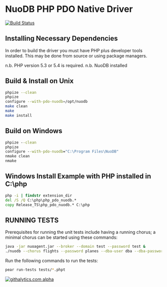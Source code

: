 # NuoDB PHP PDO Native Driver #

[![Build Status](https://api.travis-ci.org/nuodb/nuodb-php-pdo.png?branch=master)](http://travis-ci.org/nuodb/nuodb-php-pdo)

## Installing Necessary Dependencies ##

In order to build the driver you must have PHP plus developer tools installed.
This may be done from source or using package managers.

n.b. PHP version 5.3 or 5.4 is required. 
n.b. NuoDB installed

## Build & Install on Unix ##

```bash
phpize --clean
phpize
configure --with-pdo-nuodb=/opt/nuodb
make clean
make
make install
```


## Build on Windows ##


```cmd
phpize --clean
phpize
configure --with-pdo-nuodb="C:\Program Files\NuoDB"
nmake clean
nmake
```

## Windows Install Example with PHP installed in C:\php ##

```cmd
php -i | findstr extension_dir
del /S /Q C:\php\php_pdo_nuodb.*
copy Release_TS\php_pdo_nuodb.* C:\php
```



## RUNNING TESTS ##

Prerequisites for running the unit tests include having a running chorus; a
minimal chorus can be started using these commands:

```bash
java -jar nuoagent.jar --broker --domain test --password test &
./nuodb --chorus flights --password planes --dba-user dba --dba-password dba &
```

Run the following commands to run the tests:

```bash
pear run-tests tests/*.phpt
```


[![githalytics.com alpha](https://cruel-carlota.pagodabox.com/eebba2b3f495d19d760a0b42e0ce67fd "githalytics.com")](http://githalytics.com/nuodb/nuodb-php-pdo)
